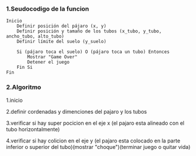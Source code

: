 
### 1.Seudocodigo de la funcion

```plaintext
Inicio
    Definir posición del pájaro (x, y)
    Definir posición y tamaño de los tubos (x_tubo, y_tubo, ancho_tubo, alto_tubo)
    Definir límite del suelo (y_suelo)
    
    Si (pájaro toca el suelo) O (pájaro toca un tubo) Entonces
        Mostrar "Game Over"
        Detener el juego
    Fin Si
Fin
```
### 2.Algoritmo
1.inicio

2.definir cordenadas y dimenciones del pajaro y los tubos 

3.verificar si hay super pocicion en el eje x (el pajaro esta alineado con el tubo horizontalmente)

4.verificar si hay colicion en el eje y (el pajaro esta colocado en la parte inferior o superior del tubo)(mostrar "choque")(terminar juego o quitar vida)

